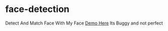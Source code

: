 # face-detection
Detect And Match Face With My Face
<a href="https://pianndi.github.io/face-detection">Demo Here</a>
Its Buggy and not perfect
